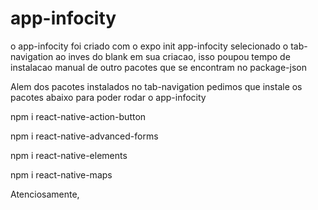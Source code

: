 # app-infocity

o app-infocity foi criado com o expo init app-infocity 
selecionado o tab-navigation ao inves do blank em sua criacao,
isso poupou tempo de instalacao manual de outro pacotes que se encontram no package-json


Alem dos pacotes instalados no tab-navigation pedimos que instale os pacotes abaixo
para poder rodar o app-infocity

npm i react-native-action-button

npm i react-native-advanced-forms

npm i react-native-elements

npm i react-native-maps

Atenciosamente,

